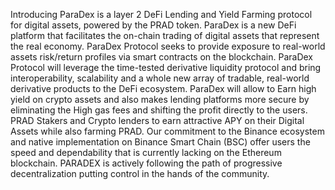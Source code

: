 Introducing ParaDex is a layer 2 DeFi Lending and Yield Farming protocol for digital assets, powered by the PRAD token.
ParaDex is a new DeFi platform that facilitates the on-chain trading of digital assets that represent the real economy. 
ParaDex Protocol seeks to provide exposure to real-world assets risk/return profiles via smart contracts on the blockchain. 
ParaDex Protocol will leverage the time-tested derivative liquidity protocol and bring interoperability, 
scalability and a whole new array of tradable, real-world derivative products to the DeFi ecosystem. 
ParaDex will allow to Earn high yield on crypto assets and also makes lending platforms more secure by eliminating the High gas fees and shifting the profit directly to the users. 
PRAD Stakers and Crypto lenders to earn attractive APY on their Digital Assets while also farming PRAD.
Our commitment to the Binance ecosystem and native implementation on Binance Smart Chain (BSC) offer users the speed and dependability that is currently lacking on the Ethereum blockchain. 
PARADEX is actively following the path of progressive decentralization putting control in the hands of the community.


